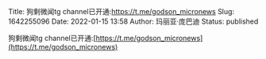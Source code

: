 Title: 狗剩微闻tg channel已开通:https://t.me/godson_micronews
Slug: 1642255096
Date: 2022-01-15 13:58
Author: 玛丽亚·庞巴迪
Status: published

狗剩微闻tg channel已开通:[https://t.me/godson_micronews](https://t.me/godson_micronews)
